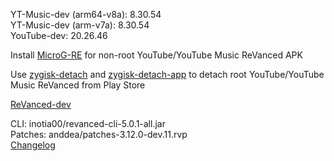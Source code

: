 YT-Music-dev (arm64-v8a): 8.30.54  
YT-Music-dev (arm-v7a): 8.30.54  
YouTube-dev: 20.26.46  

Install [MicroG-RE](https://github.com/WSTxda/MicroG-RE/releases) for non-root YouTube/YouTube Music ReVanced APK  

Use [zygisk-detach](https://github.com/j-hc/zygisk-detach) and [zygisk-detach-app](https://github.com/j-hc/zygisk-detach-app/releases) to detach root YouTube/YouTube Music ReVanced from Play Store  

[ReVanced-dev](https://github.com/IGOR3K99/ReVanced-dev)
  
CLI: inotia00/revanced-cli-5.0.1-all.jar  
Patches: anddea/patches-3.12.0-dev.11.rvp  
[Changelog](https://github.com/anddea/revanced-patches/releases/tag/v3.12.0-dev.11)  
